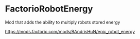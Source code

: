 # FactorioRobotEnergy
Mod that adds the ability to multiply robots stored energy

https://mods.factorio.com/mods/BAndrisHuN/epic_robot_energy

